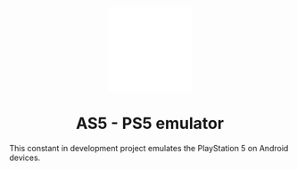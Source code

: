 <p align="center">
    <a href="">
        <img height="150px" src="as5.png" />
    </a>
</p>

<h1 align="center"> AS5 -
 PS5 emulator </h1>

This constant in development project emulates the PlayStation 5 on Android devices.
